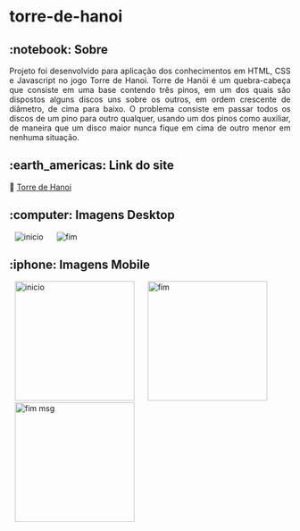# torre-de-hanoi

<!-- PROJECT SOBRE -->
<h2 id="sobre">:notebook: Sobre </h2>
<p align="justify">Projeto foi desenvolvido para aplicação dos conhecimentos em HTML, CSS e Javascript no jogo Torre de Hanoi. Torre de Hanói é um quebra-cabeça que consiste em uma base contendo três pinos, em um dos quais são dispostos alguns discos uns sobre os outros, em ordem crescente de diâmetro, de cima para baixo. O problema consiste em passar todos os discos de um pino para outro qualquer, usando um dos pinos como auxiliar, de maneira que um disco maior nunca fique em cima de outro menor em nenhuma situação.</p>

<!-- PROJECT SITE -->
<h2 id="site">:earth_americas: Link do site </h2>
<p>🔗 <a href="https://daily-torre-de-hanoi.surge.sh/" target="_blank"> Torre de Hanoi </a>  </p>


<h2 id="imagens">:computer: Imagens Desktop</h2>

<p float="left">
  <img alt="inicio" src="https://user-images.githubusercontent.com/78452566/141491359-67be0b92-8b77-4738-a4a9-527496683bd1.jpg"  hspace="10"/>
  <img alt="fim" src="https://user-images.githubusercontent.com/78452566/141491356-c9f5fa3f-d888-4f7e-8274-dee9725add58.jpg"  hspace="10"/>    
</p>

<h2 id="imagens">:iphone: Imagens Mobile</h2>

<p float="left">
  <img alt="inicio" src="https://user-images.githubusercontent.com/78452566/141492739-7fd0d655-1c0e-4a83-9aee-e56fce9978e5.jpeg" width="214" hspace="10"/>
  <img alt="fim" src="https://user-images.githubusercontent.com/78452566/141492741-13719390-8469-40bd-ad9e-67eb471311c9.jpeg" width="214" hspace="10"/>  
<img alt="fim msg" src="https://user-images.githubusercontent.com/78452566/141492742-d1455ba3-4f54-4da5-a443-4a9850c60284.jpeg" width="214" hspace="10"/>   
</p>

